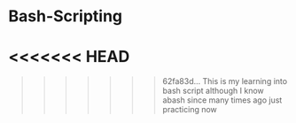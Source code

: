 # Bash-Scripting
<<<<<<< HEAD
=======


>>>>>>> 62fa83d... This is my learning into bash script although I know abash since many times ago just practicing now
